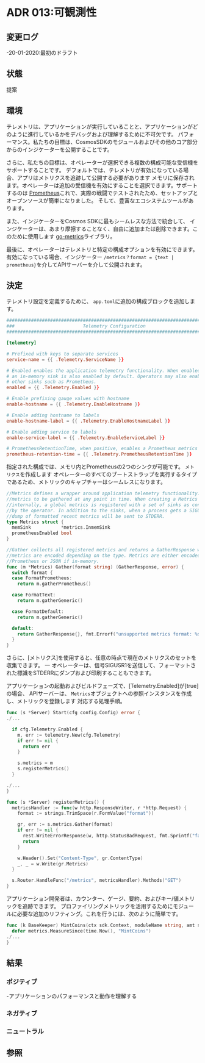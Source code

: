 # ADR 013:可観測性

## 変更ログ

-20-01-2020:最初のドラフト

## 状態

提案

## 環境

テレメトリは、アプリケーションが実行していることと、アプリケーションがどのように進行しているかをデバッグおよび理解するために不可欠です。
パフォーマンス。私たちの目標は、CosmosSDKのモジュールおよびその他のコア部分からのインジケーターを公開することです。

さらに、私たちの目標は、オペレーターが選択できる複数の構成可能な受信機をサポートすることです。
デフォルトでは、テレメトリが有効になっている場合、アプリはメトリクスを追跡して公開する必要があります
メモリに保存されます。オペレーターは追加の受信機を有効にすることを選択できます。サポートするのは
[Prometheus](https://prometheus.io/)これで、実際の戦闘でテストされたため、セットアップとオープンソースが簡単になりました。
そして、豊富なエコシステムツールがあります。

また、インジケーターをCosmos SDKに最もシームレスな方法で統合して、
インジケーターは、あまり摩擦することなく、自由に追加または削除できます。このために使用します
[go-metrics](https://github.com/armon/go-metrics)ライブラリ。

最後に、オペレーターはテレメトリと特定の構成オプションを有効にできます。有効になっている場合、インジケーター
`/metrics？format = {text | prometheus}`を介してAPIサーバーを介して公開されます。

## 決定

テレメトリ設定を定義するために、 `app.toml`に追加の構成ブロックを追加します。 

```toml
###############################################################################
###                         Telemetry Configuration                         ###
###############################################################################

[telemetry]

# Prefixed with keys to separate services
service-name = {{ .Telemetry.ServiceName }}

# Enabled enables the application telemetry functionality. When enabled,
# an in-memory sink is also enabled by default. Operators may also enabled
# other sinks such as Prometheus.
enabled = {{ .Telemetry.Enabled }}

# Enable prefixing gauge values with hostname
enable-hostname = {{ .Telemetry.EnableHostname }}

# Enable adding hostname to labels
enable-hostname-label = {{ .Telemetry.EnableHostnameLabel }}

# Enable adding service to labels
enable-service-label = {{ .Telemetry.EnableServiceLabel }}

# PrometheusRetentionTime, when positive, enables a Prometheus metrics sink.
prometheus-retention-time = {{ .Telemetry.PrometheusRetentionTime }}
```

指定された構成では、メモリ内とPrometheusの2つのシンクが可能です。 `メトリクス`を作成します
オペレーターのすべてのブートストラップを実行するタイプであるため、メトリックのキャプチャーはシームレスになります。 

```go
//Metrics defines a wrapper around application telemetry functionality. It allows
//metrics to be gathered at any point in time. When creating a Metrics object,
//internally, a global metrics is registered with a set of sinks as configured
//by the operator. In addition to the sinks, when a process gets a SIGUSR1, a
//dump of formatted recent metrics will be sent to STDERR.
type Metrics struct {
  memSink           *metrics.InmemSink
  prometheusEnabled bool
}

//Gather collects all registered metrics and returns a GatherResponse where the
//metrics are encoded depending on the type. Metrics are either encoded via
//Prometheus or JSON if in-memory.
func (m *Metrics) Gather(format string) (GatherResponse, error) {
  switch format {
  case FormatPrometheus:
    return m.gatherPrometheus()

  case FormatText:
    return m.gatherGeneric()

  case FormatDefault:
    return m.gatherGeneric()

  default:
    return GatherResponse{}, fmt.Errorf("unsupported metrics format: %s", format)
  }
}
```

さらに、[メトリクス]を使用すると、任意の時点で現在のメトリクスのセットを収集できます。 一
オペレーターは、信号SIGUSR1を送信して、フォーマットされた標識をSTDERRにダンプおよび印刷することもできます。

アプリケーションの起動およびビルドフェーズで、[Telemetry.Enabled]が[true]の場合、
APIサーバーは、 `Metrics`オブジェクトへの参照インスタンスを作成し、メトリックを登録します
対応する処理手順。 

```go
func (s *Server) Start(cfg config.Config) error {
./...

  if cfg.Telemetry.Enabled {
    m, err := telemetry.New(cfg.Telemetry)
    if err != nil {
      return err
    }

    s.metrics = m
    s.registerMetrics()
  }

./...
}

func (s *Server) registerMetrics() {
  metricsHandler := func(w http.ResponseWriter, r *http.Request) {
    format := strings.TrimSpace(r.FormValue("format"))

    gr, err := s.metrics.Gather(format)
    if err != nil {
      rest.WriteErrorResponse(w, http.StatusBadRequest, fmt.Sprintf("failed to gather metrics: %s", err))
      return
    }

    w.Header().Set("Content-Type", gr.ContentType)
    _, _ = w.Write(gr.Metrics)
  }

  s.Router.HandleFunc("/metrics", metricsHandler).Methods("GET")
}
```

アプリケーション開発者は、カウンター、ゲージ、要約、およびキー/値メトリックを追跡できます。
プロファイリングメトリックを活用するためにモジュールに必要な追加のリフティング。これを行うには、次のように簡単です。 

```go
func (k BaseKeeper) MintCoins(ctx sdk.Context, moduleName string, amt sdk.Coins) error {
  defer metrics.MeasureSince(time.Now(), "MintCoins")
./...
}
```

## 結果

### ポジティブ

-アプリケーションのパフォーマンスと動作を理解する

### ネガティブ

### ニュートラル

## 参照 
